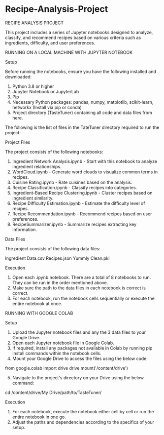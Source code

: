 # Recipe-Analysis-Project

RECIPE ANALYSIS PROJECT

This project includes a series of Jupyter notebooks designed to analyze, classify, and recommend recipes based on various criteria such as ingredients, difficulty, and user preferences.

RUNNING ON A LOCAL MACHINE WITH JUPYTER NOTEBOOK

Setup

Before running the notebooks, ensure you have the following installed and downloaded:

1. Python 3.8 or higher
2. Jupyter Notebook or JupyterLab
4. Pip
3. Necessary Python packages: pandas, numpy, matplotlib, scikit-learn, networkx (Install via pip or conda)
4. Project directory (TasteTuner) containing all code and data files from here.

The following is the list of files in the TateTuner directory required to run the project:

Project Files

The project consists of the following notebooks:

1. Ingredient Network Analysis.ipynb - Start with this notebook to analyze ingredient relationships.
2. WordCloud.ipynb - Generate word clouds to visualize common terms in recipes.
3. Cuisine Rating.ipynb - Rate cuisines based on the analysis.
4. Recipe Classification.ipynb - Classify recipes into categories.
5. Ingredient-Based Recipe Clustering.ipynb - Cluster recipes based on ingredient similarity.
6. Recipe Difficulty Estimation.ipynb - Estimate the difficulty level of recipes.
7. Recipe Recommendation.ipynb - Recommend recipes based on user preferences.
8. RecipeSummarizer.ipynb - Summarize recipes extracting key information.

Data Files

The project consists of the following data files:

Ingredient Data.csv
Recipes.json
Yummly Clean.pkl

Execution

1. Open each .ipynb notebook. There are a total of 8 notebooks to run. They can be run in the order mentioned above.
2. Make sure the path to the data files in each notebook is correct is correct.
3. For each notebook, run the notebook cells sequentially or execute the entire notebook at once.

RUNNING WITH GOOGLE COLAB

Setup

1. Upload the Jupyter notebook files and any the 3 data files to your Google Drive.
2. Open each Jupyter notebook file in Google Colab.
3. If required, install any packages not available in Colab by running pip install commands within the notebook cells.
4. Mount your Google Drive to access the files using the below code:

from google.colab import drive
drive.mount('/content/drive')

5. Navigate to the project's directory on your Drive using the below command:

cd /content/drive/My Drive/path/to/TasteTuner/

Execution

1. For each notebook, execute the notebook either cell by cell or run the entire notebook in one go.
2. Adjust the paths and dependencies according to the specifics of your setup.
